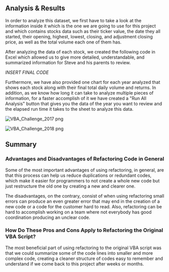 ## Analysis & Results

In order to analyze this dataset, we first have to take a look at the information inside it which is the 
one we are going to use for this project and which contains stocks data such as their ticker value, 
the date they all started, their opening, highest, lowest, closing, and adjustment closing price, 
as well as the total volume each one of them has.

After analyzing the data of each stock, we created the following code in Excel which allowed us 
to give more detailed, understandable, and summarized information for Steve and his parents to review.

*INSERT FINAL CODE*

Furthermore, we have also provided one chart for each year analyzed that shows each stock along with their final
total daily volume and returns. In addition, as we know how long it can take to analyze multiple pieces of information,
for a faster accomplish of it we have created a "Run All Analysis" button that gives you the data
of the year you want to review and the elapsed run time it takes to the sheet to analyze this data.

![VBA_Challenge_2017 png](https://user-images.githubusercontent.com/113261292/196856818-c27a2120-7525-4c36-9a15-d325d84652e0.png)

![VBA_Challenge_2018 png](https://user-images.githubusercontent.com/113261292/196856843-600fbe53-7f4a-49e3-8fd3-49bec3dc7982.png)

## Summary

### Advantages and Disadvantages of Refactoring Code in General

Some of the most important advantages of using refactoring, in general, are that this process can help us reduce
duplications or redundant codes, which make it easier for programmers to not create a whole new code but just restructure the old one
by creating a new and clearer one.

The disadvantages, on the contrary, consist of when using refactoring small errors can produce an even greater error that may end
in the creation of a new code or a code for the customer hard to read. Also, refactoring can be hard to accomplish working on a
team where not everybody has good coordination producing an unclear code. 

### How Do These Pros and Cons Apply to Refactoring the Original VBA Script?

The most beneficial part of using refactoring to the original VBA script was that we could summarize some of the code lines into 
smaller and more complex code, creating a cleaner structure of codes easy to remember and understand if we come back to this project after weeks or months. 
